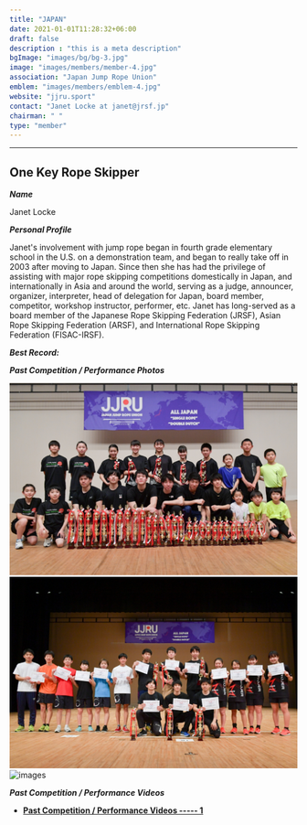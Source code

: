 ```yaml
---
title: "JAPAN"
date: 2021-01-01T11:28:32+06:00
draft: false
description : "this is a meta description"
bgImage: "images/bg/bg-3.jpg"
image: "images/members/member-4.jpg"
association: "Japan Jump Rope Union"
emblem: "images/members/emblem-4.jpg"
website: "jjru.sport"
contact: "Janet Locke at janet@jrsf.jp"
chairman: " "
type: "member"
---
```



-----


## One Key Rope Skipper

***Name***

Janet Locke

***Personal Profile***

Janet's involvement with jump rope began in fourth grade elementary school in the U.S. on a demonstration team, and began to really take off in 2003 after moving to Japan. Since then she has had the privilege of assisting with major rope skipping competitions domestically in Japan, and internationally in Asia and around the world, serving as a judge, announcer, organizer, interpreter, head of delegation for Japan, board member, competitor, workshop instructor, performer, etc. Janet has long-served as a board member of the Japanese Rope Skipping Federation (JRSF), Asian Rope Skipping Federation (ARSF), and International Rope Skipping Federation (FISAC-IRSF).

***Best Record:***



***Past Competition / Performance Photos***


![images](../../images/members/member_4/1.jpg)
![images](../../images/members/member_4/2.jpg)
![images](../../images/members/member_4/3.jpg)

***Past Competition / Performance Videos***

* [**Past Competition / Performance Videos ----- 1**](../../videos/members/member_4-1.MP4)
<!-- * [**Past Competition / Performance Videos ----- 2**](../../videos/members/member_4-2.mp4) -->
